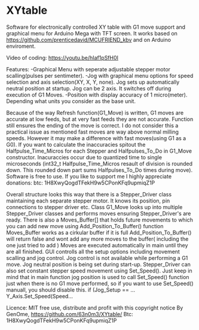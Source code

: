 # XYtable
Software for electronically controlled XY table with G1 move support and graphical menu for Arduino Mega with TFT screen.
It works based on https://github.com/prenticedavid/MCUFRIEND_kbv and on Arduino enviroment.

Video of coding:
https://youtu.be/hIaf1pSfH0I

Features:
-Graphical Menu with seperate adjustable stepper motor scalling(pulses per sentimeter).
-Jog with graphical menu options for speed selection and axis selection(XY, X, Y, none). Jog sets up automatically neutral position at startup. Jog can be 2 axis. It switches off during execution of G1 Moves.
-Position with display accuracy of 1 micro(meter). Depending what units you consider as the base unit.


Because of the way Refresh function(G1_Move) is written, G1 moves are accurate at low feeds, but at very fast feeds they are not accurate. Function still ensures the ending of the move is correct. I do not consider this a practical issue as mentioned fast moves are way above normal milling speeds. However it may make a difference with fast moves(using G1 as a G0).
If you want to calculate the inaccuracies spitout the Halfpulse_Time_Micros for each Stepper and Halfpulses_To_Do in G1_Move constructor. Inacuraccies occur due to quantized time to single microseconds (int32_t Halfpulse_Time_Micros resault of division is rounded down. This rounded down part sums Halfpulses_To_Do times during move).
Software is free to use. If you like to support me I highly appreciate donations: btc: 1H8XwyQogdTFekH9w5CPonKFq9upmiqZ1P

Overall structure looks this way that there is a Stepper_Driver class maintaining each separate stepper motor. It knows its position, pin connections to stepper driver etc.
Class G1_Move looks up into multiple Stepper_Driver classes and performs moves ensuring Stepper_Driver's are ready.
There is also a Moves_Buffer[] that holds future movements to which you can add new move using Add_Position_To_Buffer() function
Moves_Buffer works as a cirkular buffer if it is full Add_Position_To_Buffer() will return false and wont add any more moves to the buffer( including the one just tried to add )
Moves are executed automatically in main until they are all finished.
GUI controlls all the setup options including movement scalling and jog control.
Jog control is not available while performing a G1 move.
Jog neutral position is being set during start-up.
Stepper_Driver can also set constant stepper speed movement using Set_Speed(). Just keep in mind that in main function jog position is used to call Set_Speed() function just when there is no G1 move performed, so if you want to use Set_Speed() manuall, you should disable this. if (Jog_Setup == ... Y_Axis.Set_Speed(Speed...

Licence: MIT free use, distribute and profit with this copyright notice
By GenOme, https://github.com/63n0m3/XYtable/
Btc: 1H8XwyQogdTFekH9w5CPonKFq9upmiqZ1P
